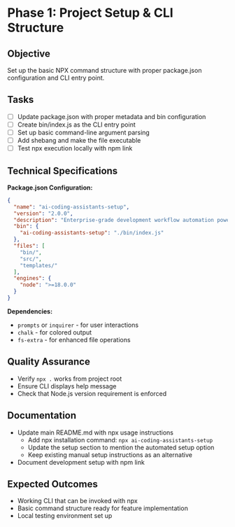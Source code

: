 # Phase 1: Project Setup & CLI Structure

## Objective
Set up the basic NPX command structure with proper package.json configuration and CLI entry point.

## Tasks

- [ ] Update package.json with proper metadata and bin configuration
- [ ] Create bin/index.js as the CLI entry point
- [ ] Set up basic command-line argument parsing
- [ ] Add shebang and make the file executable
- [ ] Test npx execution locally with npm link

## Technical Specifications

**Package.json Configuration:**
```json
{
  "name": "ai-coding-assistants-setup",
  "version": "2.0.0",
  "description": "Enterprise-grade development workflow automation powered by AI coding assistants",
  "bin": {
    "ai-coding-assistants-setup": "./bin/index.js"
  },
  "files": [
    "bin/",
    "src/",
    "templates/"
  ],
  "engines": {
    "node": ">=18.0.0"
  }
}
```

**Dependencies:**
- `prompts` or `inquirer` - for user interactions
- `chalk` - for colored output
- `fs-extra` - for enhanced file operations

## Quality Assurance

- Verify `npx .` works from project root
- Ensure CLI displays help message
- Check that Node.js version requirement is enforced

## Documentation

- Update main README.md with npx usage instructions
  - Add npx installation command: `npx ai-coding-assistants-setup`
  - Update the setup section to mention the automated setup option
  - Keep existing manual setup instructions as an alternative
- Document development setup with npm link

## Expected Outcomes

- Working CLI that can be invoked with npx
- Basic command structure ready for feature implementation
- Local testing environment set up